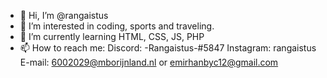 - 👋 Hi, I’m @rangaistus
- 👀 I’m interested in coding, sports and traveling.
- 🌱 I’m currently learning HTML, CSS, JS, PHP
- 📫 How to reach me:
Discord: -Rangaistus-#5847
Instagram: rangaistus
E-mail: 6002029@mborijnland.nl or emirhanbyc12@gmail.com
